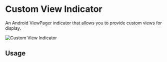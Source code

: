 # Custom View Indicator
An Android ViewPager indicator that allows you to provide custom views for display.

![Custom View Indicator](demo.gif)

## Usage
